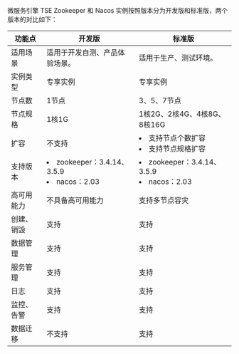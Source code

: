 微服务引擎 TSE Zookeeper 和 Nacos 实例按照版本分为开发版和标准版，两个版本的对比如下：

| 功能点                             | 开发版                                                       | 标准版                                                       |
| --------------------------------- | ------------------------------------------------------------ | ------------------------------------------------------------ |
| 适用场景                            | 适用于开发自测、产品体验场景。                                   | 适用于生产、测试环境。                                            |
| 实例类型                         | 专享实例 | 专享实例 |
| 节点数 | 1节点 | 3、5、7节点 |
| 节点规格 | 1核1G | 1核2G、2核4G、4核8G、8核16G |
| 扩容 | 不支持 | <li>支持节点个数扩容</li> <li>支持节点规格扩容</li> |
| 支持版本 | <li>zookeeper：3.4.14、3.5.9</li><li>nacos：2.03 </li> | <li>zookeeper：3.4.14、3.5.9</li><li>nacos：2.03 </li> |
| 高可用能力 | 不具备高可用能力 | 支持多节点容灾 |
| 创建、销毁 | 支持 | 支持 |
| 数据管理 | 支持 | 支持 |
| 服务管理 | 支持 | 支持 |
| 日志 | 支持 | 支持 |
| 监控、告警 | 支持 | 支持 |
| 数据迁移 | 不支持 | 支持 |
